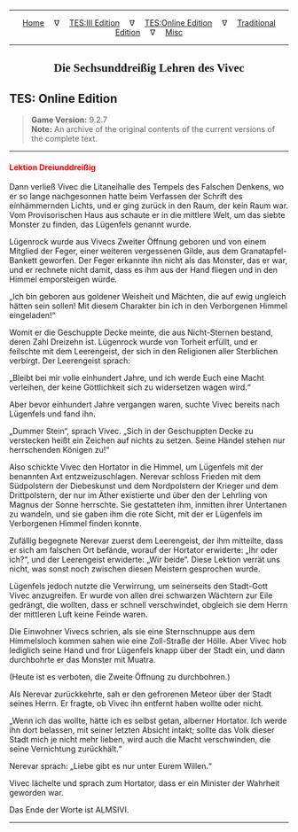 
---

<!-- Jekyll Page Links -->

<center>
<a href="../../../../index.html">Home</a>
&emsp;&nabla;&emsp;
<a href="../../../index-tes3.html">TES:III Edition</a>
&emsp;&nabla;&emsp;
<a href="../../../index-teso.html">TES:Online Edition</a>
&emsp;&nabla;&emsp;
<a href="../../../index-traditional.html">Traditional Edition</a>
&emsp;&nabla;&emsp;
<a href="../../../index-misc.html">Misc</a>
</center>

<!-- Markdown Body Below: -->

---

<center>
<h2><span style="font-family:Georgia">Die Sechsunddreißig Lehren des Vivec</span></h2>
</center>

## TES: Online Edition

> __Game Version:__ 9.2.7\
> __Note:__ An archive of the original contents of the current versions of the complete text.

---

#### <span style="color:red">Lektion Dreiunddreißig</span>

Dann verließ Vivec die Litaneihalle des Tempels des Falschen Denkens, wo er so lange nachgesonnen hatte beim Verfassen der Schrift des einhämmernden Lichts, und er ging zurück in den Raum, der kein Raum war. Vom Provisorischen Haus aus schaute er in die mittlere Welt, um das siebte Monster zu finden, das Lügenfels genannt wurde.

Lügenrock wurde aus Vivecs Zweiter Öffnung geboren und von einem Mitglied der Feger, einer weiteren vergessenen Gilde, aus dem Granatapfel-Bankett geworfen. Der Feger erkannte ihn nicht als das Monster, das er war, und er rechnete nicht damit, dass es ihm aus der Hand fliegen und in den Himmel emporsteigen würde.

„Ich bin geboren aus goldener Weisheit und Mächten, die auf ewig ungleich hätten sein sollen! Mit diesem Charakter bin ich in den Verborgenen Himmel eingeladen!“

Womit er die Geschuppte Decke meinte, die aus Nicht-Sternen bestand, deren Zahl Dreizehn ist. Lügenrock wurde von Torheit erfüllt, und er feilschte mit dem Leerengeist, der sich in den Religionen aller Sterblichen verbirgt. Der Leerengeist sprach:

„Bleibt bei mir volle einhundert Jahre, und ich werde Euch eine Macht verleihen, der keine Göttlichkeit sich zu widersetzen wagen wird.“

Aber bevor einhundert Jahre vergangen waren, suchte Vivec bereits nach Lügenfels und fand ihn.

„Dummer Stein“, sprach Vivec. „Sich in der Geschuppten Decke zu verstecken heißt ein Zeichen auf nichts zu setzen. Seine Händel stehen nur herrschenden Königen zu!“

Also schickte Vivec den Hortator in die Himmel, um Lügenfels mit der benannten Axt entzweizuschlagen. Nerevar schloss Frieden mit dem Südpolstern der Diebeskunst und dem Nordpolstern der Krieger und dem Drittpolstern, der nur im Äther existierte und über den der Lehrling von Magnus der Sonne herrschte. Sie gestatteten ihm, inmitten ihrer Untertanen zu wandeln, und sie gaben ihm die rote Sicht, mit der er Lügenfels im Verborgenen Himmel finden konnte.

Zufällig begegnete Nerevar zuerst dem Leerengeist, der ihm mitteilte, dass er sich am falschen Ort befände, worauf der Hortator erwiderte: „Ihr oder ich?“, und der Leerengeist erwiderte: „Wir beide“. Diese Lektion verrät uns nicht, was sonst noch zwischen diesen Meistern gesprochen wurde.

Lügenfels jedoch nutzte die Verwirrung, um seinerseits den Stadt-Gott Vivec anzugreifen. Er wurde von allen drei schwarzen Wächtern zur Eile gedrängt, die wollten, dass er schnell verschwindet, obgleich sie dem Herrn der mittleren Luft keine Feinde waren.

Die Einwohner Vivecs schrien, als sie eine Sternschnuppe aus dem Himmelsloch kommen sahen wie eine Zoll-Straße der Hölle. Aber Vivec hob lediglich seine Hand und fror Lügenfels knapp über der Stadt ein, und dann durchbohrte er das Monster mit Muatra.

(Heute ist es verboten, die Zweite Öffnung zu durchbohren.)

Als Nerevar zurückkehrte, sah er den gefrorenen Meteor über der Stadt seines Herrn. Er fragte, ob Vivec ihn entfernt haben wollte oder nicht.

„Wenn ich das wollte, hätte ich es selbst getan, alberner Hortator. Ich werde ihn dort belassen, mit seiner letzten Absicht intakt; sollte das Volk dieser Stadt mich je nicht mehr lieben, wird auch die Macht verschwinden, die seine Vernichtung zurückhält.“

Nerevar sprach: „Liebe gibt es nur unter Eurem Willen.“

Vivec lächelte und sprach zum Hortator, dass er ein Minister der Wahrheit geworden war.

Das Ende der Worte ist ALMSIVI.

---
